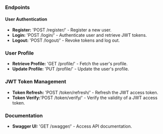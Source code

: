 
### Endpoints
#### User Authentication
- **Register:** 'POST /register/' - Register a new user.
- **Login:** 'POST /login/' - Authenticate user and retrieve JWT tokens.
- **Logout:** 'POST /logout/' - Revoke tokens and log out.

### User Profile
- **Retrieve Profile:** 'GET /profile/' - Fetch the user's profile.
- **Update Profile:** 'PUT /profile/' - Update the user's profile.

### JWT Token Management
- **Token Refresh:** 'POST /token/refresh/' - Refresh the JWT access token.
- **Token Verify:**'POST /token/verify/' - Verify the validity of a JWT access token.

### Documentation
- **Swagger UI:** 'GET /swagger/' - Access API documentation.

